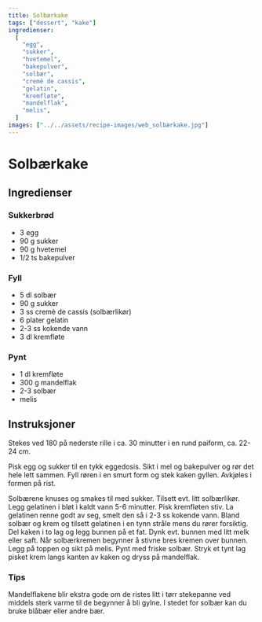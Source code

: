```yaml
---
title: Solbærkake
tags: ["dessert", "kake"]
ingredienser:
  [
    "egg",
    "sukker",
    "hvetemel",
    "bakepulver",
    "solbær",
    "cremè de cassis",
    "gelatin",
    "kremfløte",
    "mandelflak",
    "melis",
  ]
images: ["../../assets/recipe-images/web_solbærkake.jpg"]
---
```


# Solbærkake

## Ingredienser

### Sukkerbrød

- 3 egg
- 90 g sukker
- 90 g hvetemel
- 1/2 ts bakepulver

### Fyll

- 5 dl solbær
- 90 g sukker
- 3 ss cremè de cassis (solbærlikør)
- 6 plater gelatin
- 2-3 ss kokende vann
- 3 dl kremfløte

### Pynt

- 1 dl kremfløte
- 300 g mandelflak
- 2-3 solbær
- melis

## Instruksjoner

Stekes ved 180 på nederste rille i ca. 30 minutter i en rund paiform, ca. 22-24 cm.

Pisk egg og sukker til en tykk eggedosis. Sikt i mel og bakepulver og rør det hele lett sammen. Fyll røren i en smurt form og stek kaken gyllen. Avkjøles i formen på rist.

Solbærene knuses og smakes til med sukker. Tilsett evt. litt solbærlikør. Legg gelatinen i bløt i kaldt vann 5-6 minutter. Pisk kremfløten stiv. La gelatinen renne godt av seg, smelt den så i 2-3 ss kokende vann. Bland solbær og krem og tilsett gelatinen i en tynn stråle mens du rører forsiktig. Del kaken i to lag og legg bunnen på et fat. Dynk evt. bunnen med litt melk eller saft. Når solbærkremen begynner å stivne bres kremen over bunnen. Legg på toppen og sikt på melis. Pynt med friske solbær. Stryk et tynt lag pisket krem langs kanten av kaken og dryss på mandelflak.

### Tips

Mandelflakene blir ekstra gode om de ristes litt i tørr stekepanne ved middels sterk varme til de begynner å bli gylne. I stedet for solbær kan du bruke blåbær eller andre bær.
